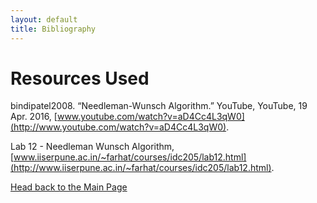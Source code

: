 ```yaml
---
layout: default
title: Bibliography
---
```

# Resources Used



bindipatel2008. “Needleman-Wunsch Algorithm.” YouTube, YouTube, 19 Apr. 2016, [www.youtube.com/watch?v=aD4Cc4L3qW0](http://www.youtube.com/watch?v=aD4Cc4L3qW0).

Lab 12 - Needleman Wunsch Algorithm, [www.iiserpune.ac.in/~farhat/courses/idc205/lab12.html](http://www.iiserpune.ac.in/~farhat/courses/idc205/lab12.html).

[Head back to the Main Page](https://jsebcort.github.io/NeedlemanWunsch/)
